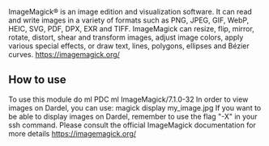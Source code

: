 ImageMagick® is an image edition and visualization software. It can read and write images in a variety of formats such as PNG, JPEG, GIF, WebP, HEIC, SVG, PDF, DPX, EXR and TIFF. ImageMagick can resize, flip, mirror, rotate, distort, shear and transform images, adjust image colors, apply various special effects, or draw text, lines, polygons, ellipses and Bézier curves.
https://imagemagick.org/

## How to use

To use this module do
ml PDC
ml ImageMagick/7.1.0-32
In order to view images on Dardel, you can use:
magick display my_image.jpg
If you want to be able to display images on Dardel, remember to use the flag "-X" in your ssh command.
Please consult the official ImageMagick documentation for more details
https://imagemagick.org/
